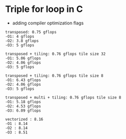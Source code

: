 # Triple for loop in C


- adding compiler optimization flags

```
transposed: 0.75 gflops
-O1: 4 gflops
-O2: 3.8 gflops
-O3: 5 gflops
```

```
transposed + tiling: 0.76 gflops tile size 32
-O1: 5.06 gflops
-O2: 4.06 gflops
-O3: 5 gflops
```

```
transposed + tiling: 0.76 gflops tile size 8
-O1: 6.43 gflops
-O2: 4.06 gflops
-O3: 5 gflops
```

```
transposed + multi + tiling: 0.76 gflops tile size 8
-O1: 5.18 gflops
-O2: 4.53 gflops
-O3: 6.09 gflops
```

```
vectorized : 8.16
-O1 : 8.14
-O2 : 8.14
-O3 : 8.51
```

